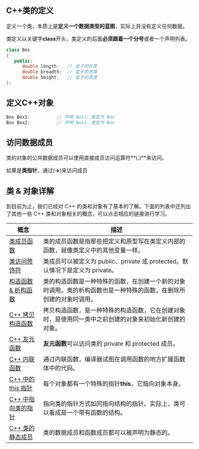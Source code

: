 ## C++类的定义

定义一个类，本质上是**定义一个数据类型的蓝图**，实际上并没有定义任何数据。

类定义以关键字**class**开头，类定义的后面**必须跟着一个分号**或者一个声明列表。

```cpp
class Box
{
   public:
      double length;   // 盒子的长度
      double breadth;  // 盒子的宽度
      double height;   // 盒子的高度
};
```

## 定义C++对象

```cpp
Box Box1;          // 声明 Box1，类型为 Box
Box Box2;          // 声明 Box2，类型为 Box
```



## 访问数据成员

类的对象的公共数据成员可以使用直接成员访问运算符**(.)**来访问。

如果是**类指针**，通过(**->**)来访问成员





## 类 & 对象详解

到目前为止，我们已经对 C++ 的类和对象有了基本的了解。下面的列表中还列出了其他一些 C++ 类和对象相关的概念，可以点击相应的链接进行学习。

| 概念                                                                                               | 描述                                                        |
| ------------------------------------------------------------------------------------------------ | --------------------------------------------------------- |
| [类成员函数](http://www.runoob.com/cplusplus/cpp-class-member-functions.html "C++ 类成员函数")             | 类的成员函数是指那些把定义和原型写在类定义内部的函数，就像类定义中的其他变量一样。                 |
| [类访问修饰符](http://www.runoob.com/cplusplus/cpp-class-access-modifiers.html "C++ 类访问修饰符")           | 类成员可以被定义为 public、private 或 protected。默认情况下是定义为 private。   |
| [构造函数 & 析构函数](http://www.runoob.com/cplusplus/cpp-constructor-destructor.html "C++ 构造函数 & 析构函数") | 类的构造函数是一种特殊的函数，在创建一个新的对象时调用。类的析构函数也是一种特殊的函数，在删除所创建的对象时调用。 |
| [C++ 拷贝构造函数](http://www.runoob.com/cplusplus/cpp-copy-constructor.html "C++ 拷贝构造函数")             | 拷贝构造函数，是一种特殊的构造函数，它在创建对象时，是使用同一类中之前创建的对象来初始化新创建的对象。       |
| [C++ 友元函数](http://www.runoob.com/cplusplus/cpp-friend-functions.html "C++ 友元函数")                 | **友元函数**可以访问类的 private 和 protected 成员。                    |
| [C++ 内联函数](http://www.runoob.com/cplusplus/cpp-inline-functions.html "C++ 内联函数")                 | 通过内联函数，编译器试图在调用函数的地方扩展函数体中的代码。                            |
| [C++ 中的 this 指针](http://www.runoob.com/cplusplus/cpp-this-pointer.html "C++ 中的 this 指针")         | 每个对象都有一个特殊的指针**this**，它指向对象本身。                            |
| [C++ 中指向类的指针](http://www.runoob.com/cplusplus/cpp-pointer-to-class.html "C++ 中指向类的指针")           | 指向类的指针方式如同指向结构的指针。实际上，类可以看成是一个带有函数的结构。                    |
| [C++ 类的静态成员](http://www.runoob.com/cplusplus/cpp-static-members.html "C++ 类的静态成员")               | 类的数据成员和函数成员都可以被声明为静态的。                                    |
